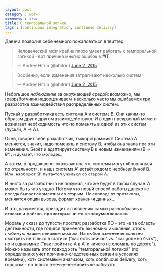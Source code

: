 ```yaml
---
layout: post
category : work
comments : true
title: О темпоральной логике
tags : [continuous integration, continous delivery]
---
```


Давеча позволил себе немного пожаловаться в твиттер:

<blockquote class="twitter-tweet" lang="en"><p lang="ru" dir="ltr">Человеческий мозг крайне плохо умеет работать с темпоральной логикой - вот причина многих ошибок в <a href="https://twitter.com/hashtag/IT?src=hash">#IT</a></p>&mdash; Andrey Hitrin (@ahitrin) <a href="https://twitter.com/ahitrin/status/605735862450712576">June 2, 2015</a></blockquote>
<script async src="//platform.twitter.com/widgets.js" charset="utf-8"></script>

<blockquote class="twitter-tweet" lang="en"><p lang="ru" dir="ltr">Особенно, если изменения затрагивают несколько систем</p>&mdash; Andrey Hitrin (@ahitrin) <a href="https://twitter.com/ahitrin/status/605736117296611328">June 2, 2015</a></blockquote>
<script async src="//platform.twitter.com/widgets.js" charset="utf-8"></script>

Небольшое _наблюдение_ за окружающей средой: возможно, мы (разработчики) недооцениваем, насколько часто мы ошибаемся при разработке взаимодействия распределённых систем.

Пускай у разработчика есть система А и система B.
Они каким-то образом друг с другом взаимодействуют.
И в один прекрасный момент возникает необходимость что-то поменять в одной из этих систем (пускай, A → A').

Окей, говорит себе разработчик, тыжпрограммист!
Система A меняется, значит, надо поменять и систему B, чтобы она знала про эти изменения.
Берёт и адаптирует систему B к новым изменениям (B → B'), и думает, что молодец.

А затем, в продакшене, оказывается, что системы могут обновляться по отдельности, и наша система A' встаёт рядом с необновлённой B.
Или, наоборот, B' пытается ужиться со старой A.

И никто за разработчика не подумал, что же будет в таком случае.
А может быть что угодно.
Потому что новый способ работы далеко не всегда бывает совместим со старым.
Не совпадают протоколы, меняются опции вызова, формат хранения данных...

И это, разумеется, приводит к появлению самых разнообразных отказов и фейлов, про которые никто не подумал заранее.

Мораль у сказа до тупости простая: разработка ПО - это не та область деятельности, где годится применять экономию мышления, столь любимую нашим ленивым мозгом.
На любое изменение полезно смотреть не только в статике ("как есть сейчас" vs. "как должно быть"), но и в динамике ("как пройти из A в A' и ничего не сломать по дороге").
Можно называть этот подход хоть "темпоральной логикой" (по определению: учёт причинно-следственных связей в условиях времени), хоть системным анализом, хоть continuous delivery, хоть горшком - но только <s>в печку не ставить</s> не забывать.
